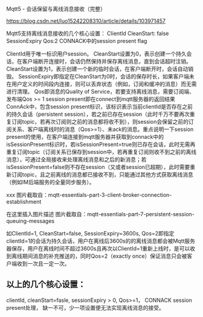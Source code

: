 Mqtt5 - 会话保留与离线消息接收（完整）

https://blog.csdn.net/luo15242208310/article/details/103971457

Mqtt5支持离线消息接收的几个核心设置：
ClientId
CleanStart: false
SessionExpiry
Qos:2
CONNACK中的session present flag

ClientId用于唯一标识用户session。
CleanStart设置为0，表示创建一个持久会话，在客户端断开连接时，会话仍然保持并保存离线消息，直到会话超时注销。CleanStart设置为1，表示创建一个新的临时会话，在客户端断开时，会话自动销毁。
SessionExpiry即指定在CleanStart为0时，会话的保存时长，如果客户端未在用户定义的时间段内连接，则可以丢弃状态（例如，订阅和缓冲的消息）而无需进行清理。
Qos即消息的Quality of Service，若要支持离线消息，需要订阅端、发布端Qos >= 1
session present即在connect到mqtt服务器的返回结果ConnAck中，包含session present标识，该标识表示当前clientId是否存在之前的持久会话（persistent session），若之前已存在session（此时千万不要再次重复订阅topic，若再次订阅则之前的消息都将收不到），则session会保留之前的订阅关系、客户端离线时的消息（Qos>=1）、未ack的消息。重点说明一下session present的使用，在客户端连接到mqtt服务器并获取到connack中的isSessionPresent标识时，若isSessionPresent=true则已存在会话，此时无需再重复订阅topic（订阅关系已保存到session中，若再重复订阅则收不到之前的离线消息），可通过全局接收来处理离线消息和之后的新消息；若isSessionPresent=false则不存在session（又或者session已超期），此时需要重新订阅topic，且之前离线的消息都已接收不到，只能通过其他方式获取离线消息（例如IM后端服务的全量同步服务）。

xxx
图片截取自：mqtt-essentials-part-3-client-broker-connection-establishment

在这里插入图片描述
图片截取自：mqtt-essentials-part-7-persistent-session-queuing-messages

如ClientId=1, CleanStart=false, SessionExpiry=3600s, Qos=2即指定clientId=1的会话为持久会话，用户在离线后3600s的的离线消息都会被Mqtt服务器保存，用户在离线时间不超过3600s且再次以ClientId=1重新上线时，是可以收到离线期间消息的补充推送的，同时Qos=2（exactly once）保证消息只会被客户端收到一次且一定一次。



## 以上的几个核心设置：
clientId,
cleanStart=fasle,
sessionExpiry > 0,
Qos>=1，
CONNACK session present处理，
缺一不可，少一项设置便无法实现离线消息的接受。